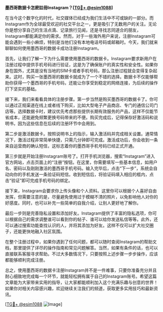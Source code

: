 **墨西哥数据卡怎麽註冊Instagram？[[TG💪+ @esim1088](https://t.me/s/esim1088)]**

在当今这个数字化的时代，社交媒体已经成为我们生活中不可或缺的一部分。而Instagram作为全球最受欢迎的社交平台之一，更是吸引了无数用户的关注。无论你是想分享自己的生活点滴、记录旅行见闻，还是寻找志同道合的朋友，Instagram都能满足你的需求。然而，对于一些海外用户来说，注册Instagram可能会遇到一些小麻烦，特别是当他们没有本地电话号码或邮箱时。今天，我们就来聊聊如何使用墨西哥的数据卡成功注册Instagram。

首先，让我们了解一下为什么需要使用墨西哥的数据卡。Instagram要求新用户在注册过程中提供手机号码进行验证，这是为了确保账户的真实性和安全性。如果你身在国外，尤其是没有当地的SIM卡或者手机号码，那么注册过程就会变得复杂起来。这时，购买一张墨西哥的数据卡就成为了一个不错的选择。数据卡不仅能够帮助你获得一个墨西哥的手机号码，还能让你享受到稳定的网络连接，为后续的操作打下坚实的基础。

接下来，我们来看看具体的注册步骤。第一步当然是购买墨西哥的数据卡了。你可以通过正规渠道在线上或者线下购买，比如大型电子产品商店、专门的通信公司门店等。选择数据卡时，建议优先考虑那些提供长期有效服务的产品，这样不仅能节省成本，还能避免频繁更换号码带来的不便。购买完成后，记得保存好激活码和说明书，因为这些信息在后续的注册环节中会用到。

第二步是激活数据卡。按照说明书上的指示，输入激活码并完成相关设置。通常情况下，激活过程非常简单快捷，只需几分钟即可完成。激活成功后，你会收到一条来自运营商的确认短信，这标志着你的墨西哥手机号码已经正式开通。

第三步就是开始注册Instagram账号了。打开手机浏览器，搜索“Instagram”进入官方网站，点击页面上的“注册”按钮。在这里，你需要填写一些基本信息，如用户名、密码以及刚刚激活的墨西哥手机号码。输入完毕后，点击“下一步”，系统会自动向你的手机发送一条验证码短信。收到短信后，将验证码填入相应的框内，点击“验证”即可完成手机号码的绑定。

接下来，Instagram会要求你上传头像和个人资料。这里你可以根据个人喜好自由发挥，但需要注意的是，尽量避免使用过于模糊不清的照片，以免影响他人对你的好感度。同时，也可以补充一些简单的自我介绍，让别人更好地了解你。

最后一步则是完善隐私设置和添加好友。Instagram提供了丰富的隐私选项，你可以根据自己的需求调整谁可以看到你的帖子、谁可以给你发送私信等等。此外，还可以通过搜索功能查找认识的人，并将其添加为好友。这样不仅可以扩大社交圈子，还能更快地融入社区氛围。

在整个注册过程中，如果你遇到了任何问题，都可以随时查阅Instagram的帮助文档，那里提供了详尽的操作指南和常见问题解答。当然，如果有条件的话，也可以直接联系客服寻求帮助。不过大多数情况下，只要按照上述步骤一步步操作，应该都能够顺利完成注册。

总之，使用墨西哥的数据卡注册Instagram并不是一件难事，只要你准备充分并且耐心细致地完成每一个环节，就能轻松拥有属于自己的Instagram账号。希望这篇文章能为大家带来实用的指导，让大家都能顺利加入这个充满乐趣与创意的世界！如果你对相关内容感兴趣，欢迎继续关注我们的频道，获取更多实用技巧和最新资讯。

[[TG💪+ @esim1088](https://t.me/s/esim1088) ![Image](https://i.postimg.cc/4NQfJmqS/Snipaste-2025-05-13-00-14-12.png)]